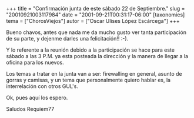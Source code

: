 +++
title = "Confirmación junta de este sábado 22 de Septiembre."
slug = "20010921003117984"
date = "2001-09-21T00:31:17-06:00"
[taxonomies]
tema = ["ChorosViejos"]
autor = ["Oscar Ulises López Escárcega"]
+++

Bueno chavos, antes que nada me da mucho gusto ver tanta participación
de su parte, y dejenme darles una felicitación!! :-).

Y lo referente a la reunión debido a la participación se hace para este
sábado a las 3 P.M. ya esta posteada la dirección y la manera de llegar
a la oficina para los nuevos.

Los temas a tratar en la junta van a ser: firewalling en general, asunto
de gorras y camisas, y un tema que personalmente quiero hablar es, la
interrelación con otros GUL's.

Ok, pues aquí los espero.

Saludos Requiem77
